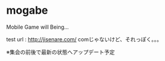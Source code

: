 mogabe
======

Mobile Game will Being...


test url : http://jisenare.com/
comじゃないけど、それっぽく。。。

※集会の前後で最新の状態へアップデート予定
